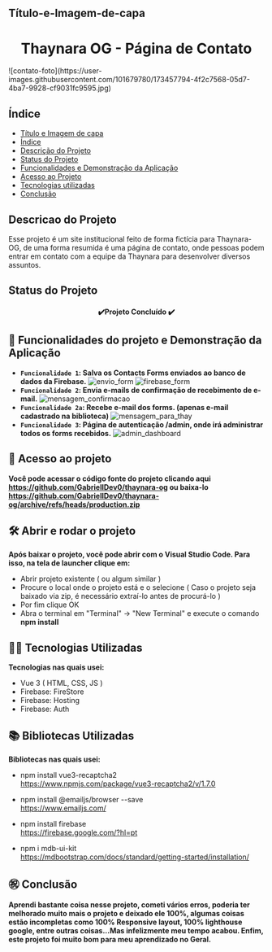 ## Título-e-Imagem-de-capa

<h1 align="center"> Thaynara OG - Página de Contato </h1>
![contato-foto](https://user-images.githubusercontent.com/101679780/173457794-4f2c7568-05d7-4ba7-9928-cf9031fc9595.jpg)

## Índice 

* [Título e Imagem de capa](#Título-e-Imagem-de-capa)
* [Índice](#índice)
* [Descrição do Projeto](#descrição-do-projeto)
* [Status do Projeto](#status-do-Projeto)
* [Funcionalidades e Demonstração da Aplicação](#funcionalidades-e-demonstração-da-aplicação)
* [Acesso ao Projeto](#acesso-ao-projeto)
* [Tecnologias utilizadas](#tecnologias-utilizadas)
* [Conclusão](#conclusão)

## Descricao do Projeto
Esse projeto é um site institucional feito de forma fictícia para Thaynara-OG, de uma forma resumida é uma página de contato, onde pessoas podem entrar em contato com a equipe da Thaynara para desenvolver diversos assuntos.

## Status do Projeto
<h4 align="center"> 
    ✔️Projeto Concluído ✔️
</h4>

## :hammer: Funcionalidades do projeto e Demonstração da Aplicação

- **`Funcionalidade 1`: Salva os Contacts Forms enviados ao banco de dados da Firebase.**
	![envio_form](https://user-images.githubusercontent.com/101679780/173464793-ac0efab0-5ace-4415-b9f7-5fdc03897de8.gif)
	![firebase_form](https://user-images.githubusercontent.com/101679780/173464807-cd957aa2-71e4-4bd1-a3c4-183881c8a0c7.png)
- **`Funcionalidade 2`: Envia e-mails de confirmação de recebimento de e-mail.**
	 ![mensagem_confirmacao](https://user-images.githubusercontent.com/101679780/173464866-c674f984-06d6-445b-b357-ee49ccb0b010.png)
- **`Funcionalidade 2a`: Recebe e-mail dos forms. (apenas e-mail cadastrado na biblioteca)**
	![mensagem_para_thay](https://user-images.githubusercontent.com/101679780/173464965-9b72fd9a-2a0c-42df-ba2e-1e41ea50d7bb.png)
- **`Funcionalidade 3`: Página de autenticação /admin, onde irá administrar todos os forms recebidos.**
	![admin_dashboard](https://user-images.githubusercontent.com/101679780/173465213-20af1ecd-0ebf-459a-9a20-5984946ca4af.gif)
## 📁 Acesso ao projeto

**Você pode acessar o código fonte do projeto clicando aqui <a>https://github.com/GabriellDev0/thaynara-og</a> ou baixa-lo <a>https://github.com/GabriellDev0/thaynara-og/archive/refs/heads/production.zip</a>**

## 🛠️ Abrir e rodar o projeto

**Após baixar o projeto, você pode abrir com o Visual Studio Code. Para isso, na tela de launcher clique em:**
    <ul>
        <li>Abrir projeto existente ( ou algum similar )</li>
        <li>Procure o local onde o projeto está e o selecione ( Caso o projeto seja baixado via zip, é necessário extraí-lo antes de procurá-lo )</li>
        <li>Por fim clique OK</li>
        <li>Abra o terminal em "Terminal" -> "New Terminal" e execute o comando **npm install**</li>
    </ul>
    
## 👨‍💻 Tecnologias Utilizadas
**Tecnologias nas quais usei:**
   	<ul>
		<li>Vue 3 ( HTML, CSS, JS )</li>
		<li>Firebase: FireStore</li>
		<li>Firebase: Hosting</li>
		<li>Firebase: Auth</li>
	</ul>

## 📚 Bibliotecas Utilizadas
**Bibliotecas nas quais usei:**
	<ul>
		<li> npm install vue3-recaptcha2 </li>
		<a>https://www.npmjs.com/package/vue3-recaptcha2/v/1.7.0</a>
	</ul>
	<ul>
		<li> npm install @emailjs/browser --save </li>
		<a>https://www.emailjs.com/</a>
	</ul>
	<ul>
		<li> npm install firebase </li>
		<a>https://firebase.google.com/?hl=pt</a>
	</ul>
	<ul>
		<li>npm i mdb-ui-kit</li>
		<a>https://mdbootstrap.com/docs/standard/getting-started/installation/</a>
	</ul>

## ㊗️ Conclusão
   **Aprendi bastante coisa nesse projeto, cometi vários erros, poderia ter melhorado muito mais o projeto e deixado ele 100%, algumas coisas estão incompletas como     100% Responsive layout, 100% lighthouse google, entre outras coisas...Mas infelizmente meu tempo acabou. Enfim, este projeto foi muito bom para meu aprendizado no Geral.**
